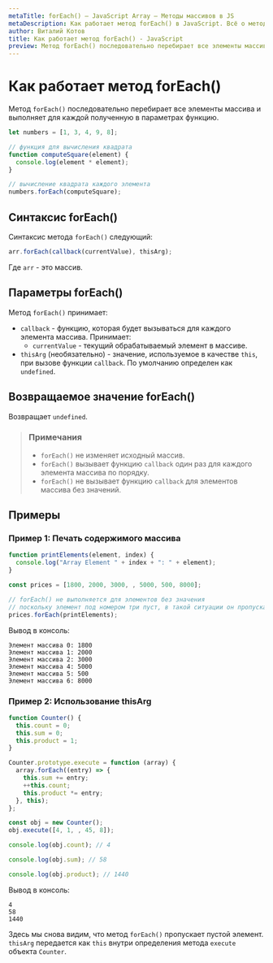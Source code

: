 ```yaml
---
metaTitle: forEach() – JavaScript Array – Методы массивов в JS
metaDescription: Как работает метод forEach() в JavaScript. Всё о методах работы с массивами в JavaScript | База знаний PurpleSchool
author: Виталий Котов
title: Как работает метод forEach() - JavaScript
preview: Метод forEach() последовательно перебирает все элементы массива и выполняет для каждой полученную в параметрах функцию...
---
```


# Как работает метод forEach()

Метод `forEach()` последовательно перебирает все элементы массива и выполняет для каждой полученную в параметрах функцию.

```javascript
let numbers = [1, 3, 4, 9, 8];

// функция для вычисления квадрата
function computeSquare(element) {
  console.log(element * element);
}

// вычисление квадрата каждого элемента
numbers.forEach(computeSquare);
```

## Синтаксис forEach()

Синтаксис метода `forEach()` следующий:

```javascript
arr.forEach(callback(currentValue), thisArg);
```

Где `arr` - это массив.

## Параметры forEach()

Метод `forEach()` принимает:

- `callback` - функцию, которая будет вызываться для каждого элемента массива. Принимает:
  - `currentValue` - текущий обрабатываемый элемент в массиве.
- `thisArg` (необязательно) - значение, используемое в качестве `this`, при вызове функции `callback`. По умолчанию определен как `undefined`.

## Возвращаемое значение forEach()

Возвращает `undefined`.

> ### Примечания
>
> - `forEach()` не изменяет исходный массив.
> - `forEach()` вызывает функцию `callback` один раз для каждого элемента массива по порядку.
> - `forEach()` не вызывает функцию `callback` для элементов массива без значений.

## Примеры

### Пример 1: Печать содержимого массива

```javascript
function printElements(element, index) {
  console.log("Array Element " + index + ": " + element);
}

const prices = [1800, 2000, 3000, , 5000, 500, 8000];

// forEach() не выполняется для элементов без значения
// поскольку элемент под номером три пуст, в такой ситуации он пропускается
prices.forEach(printElements);
```

Вывод в консоль:

```
Элемент массива 0: 1800
Элемент массива 1: 2000
Элемент массива 2: 3000
Элемент массива 4: 5000
Элемент массива 5: 500
Элемент массива 6: 8000
```

### Пример 2: Использование thisArg

```javascript
function Counter() {
  this.count = 0;
  this.sum = 0;
  this.product = 1;
}

Counter.prototype.execute = function (array) {
  array.forEach((entry) => {
    this.sum += entry;
    ++this.count;
    this.product *= entry;
  }, this);
};

const obj = new Counter();
obj.execute([4, 1, , 45, 8]);

console.log(obj.count); // 4

console.log(obj.sum); // 58

console.log(obj.product); // 1440
```

Вывод в консоль:

```
4
58
1440
```

Здесь мы снова видим, что метод `forEach()` пропускает пустой элемент. `thisArg` передается как `this` внутри определения метода `execute` объекта `Counter`.
